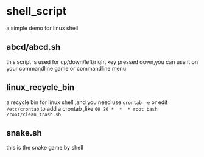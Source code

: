 # shell_script
 a simple demo for linux shell

## abcd/abcd.sh
this script is used for up/down/left/right key pressed down,you can use it on your commandline game or commandline menu

## linux_recycle_bin
a recycle bin for linux shell ,and you need use `crontab -e` or edit `/etc/crontab` to add a crontab ,like `00 20 *  *  * root bash /root/clean_trash.sh`

## snake.sh
this is the snake game by shell
